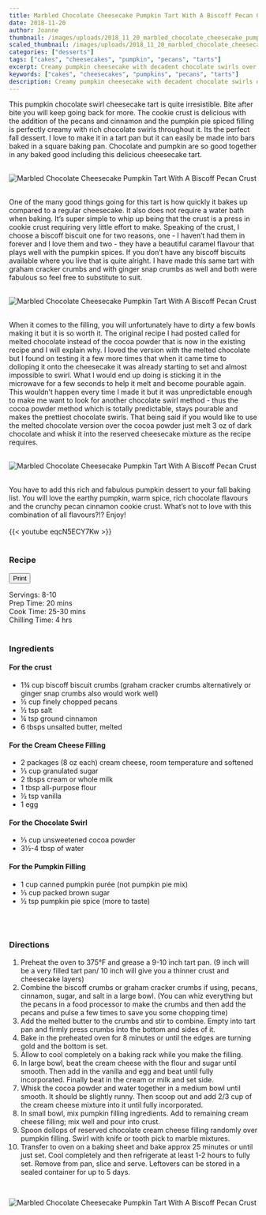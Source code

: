 ```yaml
---
title: Marbled Chocolate Cheesecake Pumpkin Tart With A Biscoff Pecan Crust
date: 2018-11-20
author: Joanne
thumbnail: /images/uploads/2018_11_20_marbled_chocolate_cheesecake_pumpkin_tart_with_a_biscoff_pecan_crust_1.jpg
scaled_thumbnail: /images/uploads/2018_11_20_marbled_chocolate_cheesecake_pumpkin_tart_with_a_biscoff_pecan_crust_0.jpg
categories: ["desserts"]
tags: ["cakes", "cheesecakes", "pumpkin", "pecans", "tarts"]
excerpt: Creamy pumpkin cheesecake with decadent chocolate swirls over a crispy caramel biscuit crust
keywords: ["cakes", "cheesecakes", "pumpkins", "pecans", "tarts"]
description: Creamy pumpkin cheesecake with decadent chocolate swirls over a crispy caramel biscuit crust. This pumpkin cheesecake is super quick and super delicious.
---
```


This pumpkin chocolate swirl cheesecake tart is quite irresistible. Bite after bite you will keep going back for more. The cookie crust is delicious with the addition of the pecans and cinnamon and the pumpkin pie spiced filling is perfectly creamy with rich chocolate swirls throughout it. Its the perfect fall dessert. I love to make it in a tart pan but it can easily be made into bars baked in a square baking pan. Chocolate  and pumpkin are so good together in any baked good including this delicious cheesecake tart. 
</br>
</br>

![Marbled Chocolate Cheesecake Pumpkin Tart With A Biscoff Pecan Crust](/images/uploads/2018_11_20_marbled_chocolate_cheesecake_pumpkin_tart_with_a_biscoff_pecan_crust_2.jpg)
</br>
</br>

One of the many good things going for this tart is how quickly it bakes up compared to a regular cheesecake. It also does not require a water bath when baking.  It’s super simple to whip up being that the crust is a press in cookie crust requiring very little effort to make. Speaking of the crust, I choose a biscoff biscuit one for two reasons, one - I haven’t had them in forever and I love them and two - they have a beautiful caramel flavour that plays well with the pumpkin spices. If you don’t have any biscoff biscuits available where you live that is quite alright. I have made this same tart with graham cracker crumbs and with ginger snap crumbs as well and both were fabulous so feel free to substitute to suit. 
</br>
</br>

![Marbled Chocolate Cheesecake Pumpkin Tart With A Biscoff Pecan Crust](/images/uploads/2018_11_20_marbled_chocolate_cheesecake_pumpkin_tart_with_a_biscoff_pecan_crust_3.jpg)
</br>
</br>

When it comes to the filling, you will unfortunately have to dirty a few bowls making it but it is so worth it. The original recipe I had posted called for melted chocolate instead of the cocoa powder that is now in the existing recipe and I will explain why. I loved the version with the melted chocolate but I found on testing it a few more times that when it came time to dolloping it onto the cheesecake it was already starting to set and almost impossible to swirl. What I would end up doing is sticking it in the microwave for a few seconds to help it melt and become pourable again. This wouldn’t happen every time I made it but it was unpredictable enough to make me want to look for another chocolate swirl method - thus the cocoa powder method which is totally predictable, stays pourable and makes the prettiest chocolate swirls. That being said if you would like to use the melted chocolate version over the cocoa powder just melt 3 oz of dark chocolate and whisk it into the reserved cheesecake mixture as the recipe requires.
</br>
</br>

![Marbled Chocolate Cheesecake Pumpkin Tart With A Biscoff Pecan Crust](/images/uploads/2018_11_20_marbled_chocolate_cheesecake_pumpkin_tart_with_a_biscoff_pecan_crust_4.jpg)
</br>
</br>

You have to add this rich and fabulous pumpkin dessert to your fall baking list. You will love the earthy pumpkin, warm spice, rich chocolate flavours and the crunchy pecan cinnamon cookie crust. What’s not to love with this combination of all flavours?!? Enjoy!
</br>
</br>
{{< youtube eqcN5ECY7Kw >}}
</br>
</br>
</span>

### Recipe
<div print_button><form>
<input type="button" value="Print" class="btn__print" onClick="window.print()">
</form></div>

<div>Servings: <span itemprop="recipeYield">8-10</div>
<div>Prep Time: <meta itemprop="prepTime" content="PT20M">20 mins</div>
<div>Cook Time: <meta itemprop="cookTime" content="PT30M">25-30 mins</div>
<div>Chilling Time: 4 hrs</div>
</br>

### Ingredients

#### For the crust

* <span itemprop="recipeIngredient">1&frac34; cup biscoff biscuit crumbs (graham cracker crumbs alternatively or ginger snap </span>crumbs also would work well)
* <span itemprop="recipeIngredient">½ cup finely chopped pecans</span>
* <span itemprop="recipeIngredient">½ tsp salt</span>
* <span itemprop="recipeIngredient">¼ tsp ground cinnamon</span>
* <span itemprop="recipeIngredient">6 tbsps unsalted butter, melted</span>

#### For the Cream Cheese Filling

* <span itemprop="recipeIngredient">2 packages (8 oz each) cream cheese, room temperature and softened </span>
* <span itemprop="recipeIngredient">⅓ cup granulated sugar</span>
* <span itemprop="recipeIngredient">2 tbsps cream or whole milk </span>
* <span itemprop="recipeIngredient">1 tbsp all-purpose flour</span>
* <span itemprop="recipeIngredient">½ tsp vanilla</span>
* <span itemprop="recipeIngredient">1 egg</span>

#### For the Chocolate Swirl

* <span itemprop="recipeIngredient">⅓ cup unsweetened cocoa powder </span>
* <span itemprop="recipeIngredient">3½-4 tbsp of water </span>

#### For the Pumpkin Filling

* <span itemprop="recipeIngredient">1 cup canned pumpkin purée (not pumpkin pie mix)</span>
* <span itemprop="recipeIngredient">⅓ cup packed brown sugar</span>
* <span itemprop="recipeIngredient">½ tsp pumpkin pie spice (more to taste)</span>
</br>
</br>

### Directions

1.	Preheat the oven to 375°F and grease a 9-10 inch tart pan. (9 inch will be a very filled tart pan/ 10 inch will give you a thinner crust and cheesecake layers)
2.	Combine the biscoff crumbs or graham cracker crumbs if using, pecans, cinnamon, sugar, and salt in a large bowl. (You can whiz everything but the pecans in a food processor to make the crumbs and then add the pecans and pulse a few times to save you some chopping time)
3.	Add the melted butter to the crumbs and stir to combine. Empty into tart pan and firmly press crumbs into the bottom and sides of it. 
4.	Bake in the preheated oven for 8 minutes or until the edges are turning gold and the bottom is set.
5.	Allow to cool completely on a baking rack while you make the filling.
6.	In large bowl, beat the cream cheese with the flour and sugar until smooth. Then add in the vanilla and egg and beat until fully incorporated. Finally beat in the cream or milk and set side.
7.	Whisk the cocoa powder and water together in a medium bowl until smooth. It should be slightly runny. Then scoop out and add 2/3 cup of the cream cheese mixture into it until fully incorporated. 
8.	In small bowl, mix pumpkin filling ingredients. Add to remaining cream cheese filling; mix well and pour into crust.
9.	Spoon dollops of reserved chocolate cream cheese filling randomly over pumpkin filling. Swirl with knife or tooth pick to marble mixtures.
10.	Transfer to oven on a baking sheet and bake approx 25 minutes or until just set. Cool completely and then refrigerate at least 1-2 hours to fully set. Remove from pan, slice and serve. Leftovers can be stored in a sealed container for up to 5 days. 

</br>

![Marbled Chocolate Cheesecake Pumpkin Tart With A Biscoff Pecan Crust](/images/uploads/2018_11_20_marbled_chocolate_cheesecake_pumpkin_tart_with_a_biscoff_pecan_crust_5.jpg)
